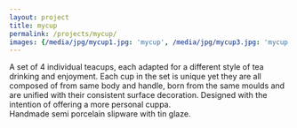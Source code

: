 ```yaml
---
layout: project
title: mycup
permalink: /projects/mycup/
images: {/media/jpg/mycup1.jpg: 'mycup', /media/jpg/mycup3.jpg: 'mycup', /media/jpg/mycup2.jpg: 'mycup', /media/jpg/mycup4.jpg: 'mycup'}
---
```

A set of 4 individual teacups, each adapted for a different style of tea drinking and enjoyment. Each cup in the set is unique yet they are all composed of from same body and handle, born from the same moulds and are unified with their consistent surface decoration.  Designed with the intention of offering a more personal cuppa.  
Handmade semi porcelain slipware with tin glaze.
